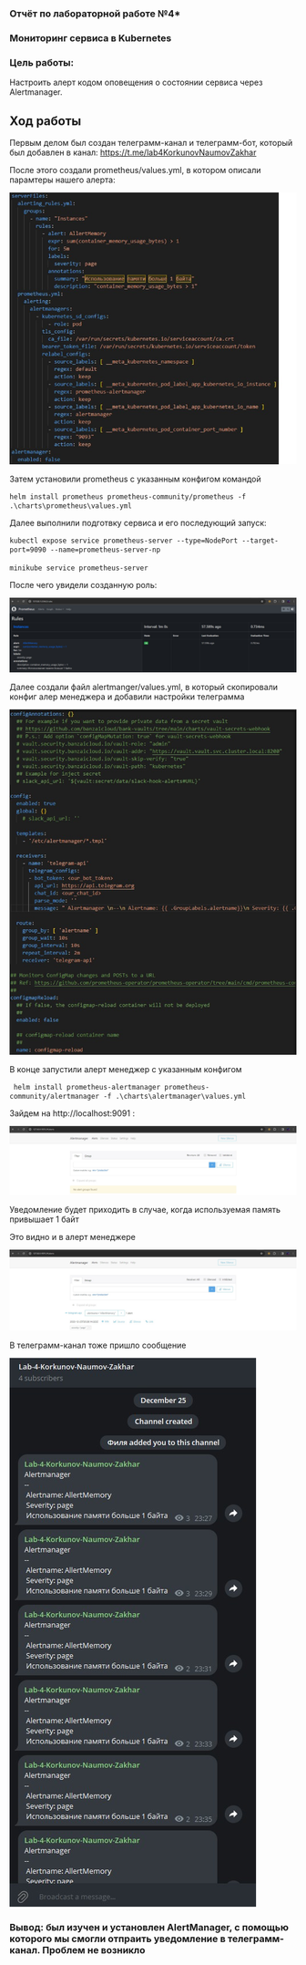 ### Отчёт по лабораторной работе №4*
### Мониторинг сервиса в Kubernetes

### Цель работы: 
Настроить алерт кодом оповещения о состоянии сервиса через Alertmanager.

## Ход работы


Первым делом был создан телеграмм-канал и телеграмм-бот, который был добавлен в канал: https://t.me/lab4KorkunovNaumovZakhar 

После этого создали prometheus/values.yml, в котором описали парамтеры нашего алерта:

![jpg1](./images/10.jpg)

Затем установили prometheus с указанным конфигом командой 

```
helm install prometheus prometheus-community/prometheus -f .\charts\prometheus\values.yml
```

Далее выполнили подготвку сервиса и его последующий запуск:

```
kubectl expose service prometheus-server --type=NodePort --target-port=9090 --name=prometheus-server-np

minikube service prometheus-server
```

После чего увидели созданную роль:

![jpg2](./images/2.jpg)

Далее создали файл alertmanger/values.yml, в который скопировали конфиг алер менеджера и добавили настройки телеграмма

![jpg3](./images/3.jpg)

В конце запустили алерт менеджер с указанным конфигом
```
 helm install prometheus-alertmanager prometheus-community/alertmanager -f .\charts\alertmanager\values.yml
```

Зайдем на  http://localhost:9091 :

![jpg4](./images/4.jpg)

Уведомление будет приходить в случае, когда используемая память привышает 1 байт

Это видно и в алерт менеджере

![jpg5](./images/5.jpg)

В телеграмм-канал тоже пришло сообщение

![jpg6](./images/6.jpg)

### Вывод: был изучен и установлен AlertManager, c помощью которого мы смогли отпраить уведомление в телеграмм-канал. Проблем не возникло
